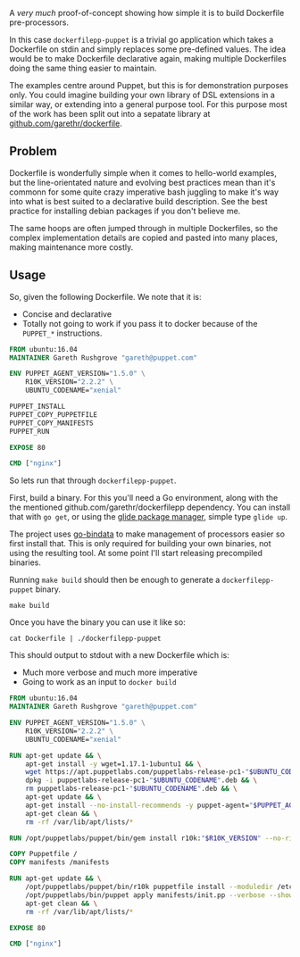 A _very much_ proof-of-concept showing how simple it is to build
Dockerfile pre-processors.

In this case `dockerfilepp-puppet` is a trivial go application which takes a
Dockerfile on stdin and simply replaces some pre-defined values. The
idea would be to make Dockerfile declarative again, making multiple
Dockerfiles doing the same thing easier to maintain.

The examples centre around Puppet, but this is for demonstration
purposes only. You could imagine building your own library of DSL
extensions in a similar way, or extending into a general purpose tool.
For this purpose most of the work has been split out into a sepatate
library at
[github.com/garethr/dockerfile](https://github.com/garethr/dockerfilepp).

## Problem

Dockerfile is wonderfully simple when it comes to hello-world examples,
but the line-orientated nature and evolving best practices mean than
it's commonn for some quite crazy imperative bash juggling to make it's
way into what is best suited to a declarative build description. See
the best practice for installing debian packages if you don't believe me.

The same hoops are often jumped through in multiple Dockerfiles, so the
complex implementation details are copied and pasted into many places,
making maintenance more costly.

## Usage

So, given the following Dockerfile. We note that it is:

* Concise and declarative
* Totally not going to work if you pass it to docker because of the
  `PUPPET_*` instructions.

```dockerfile
FROM ubuntu:16.04
MAINTAINER Gareth Rushgrove "gareth@puppet.com"

ENV PUPPET_AGENT_VERSION="1.5.0" \
    R10K_VERSION="2.2.2" \
    UBUNTU_CODENAME="xenial"

PUPPET_INSTALL
PUPPET_COPY_PUPPETFILE
PUPPET_COPY_MANIFESTS
PUPPET_RUN

EXPOSE 80

CMD ["nginx"]
```

So lets run that through `dockerfilepp-puppet`.

First, build a binary. For this you'll need a Go environment, along with
the the mentioned github.com/garethr/dockerfilepp dependency. You can
install that with `go get`, or using the [glide package
manager](https://glide.sh/), simple type `glide up`.

The project uses [go-bindata](https://github.com/jteeuwen/go-bindata) to
make management of processors easier so first install that. This is only
required for building your own binaries, not using the resulting tool.
At some point I'll start releasing precompiled binaries.

Running `make build` should then be enough to generate a `dockerfilepp-puppet`
binary.

```
make build
```

Once you have the binary you can use it like so:

```
cat Dockerfile | ./dockerfilepp-puppet
```

This should output to stdout with a new Dockerfile which is:

* Much more verbose and much more imperative
* Going to work as an input to `docker build`

```dockerfile
FROM ubuntu:16.04
MAINTAINER Gareth Rushgrove "gareth@puppet.com"

ENV PUPPET_AGENT_VERSION="1.5.0" \
    R10K_VERSION="2.2.2" \
    UBUNTU_CODENAME="xenial"

RUN apt-get update && \
    apt-get install -y wget=1.17.1-1ubuntu1 && \
    wget https://apt.puppetlabs.com/puppetlabs-release-pc1-"$UBUNTU_CODENAME".deb && \
    dpkg -i puppetlabs-release-pc1-"$UBUNTU_CODENAME".deb && \
    rm puppetlabs-release-pc1-"$UBUNTU_CODENAME".deb && \
    apt-get update && \
    apt-get install --no-install-recommends -y puppet-agent="$PUPPET_AGENT_VERSION"-1"$UBUNTU_CODENAME" && \
    apt-get clean && \
    rm -rf /var/lib/apt/lists/*

RUN /opt/puppetlabs/puppet/bin/gem install r10k:"$R10K_VERSION" --no-ri --no-rdoc

COPY Puppetfile /
COPY manifests /manifests

RUN apt-get update && \
    /opt/puppetlabs/puppet/bin/r10k puppetfile install --moduledir /etc/puppetlabs/code/modules && \
    /opt/puppetlabs/bin/puppet apply manifests/init.pp --verbose --show_diff  --summarize && \
    apt-get clean && \
    rm -rf /var/lib/apt/lists/*

EXPOSE 80

CMD ["nginx"]
```

